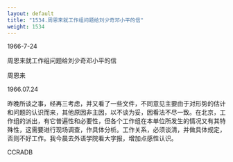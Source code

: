 ```yaml
---
layout: default
title: "1534.周恩来就工作组问题给刘少奇邓小平的信"
weight: 1534
---
```


1966-7-24

周恩来就工作组问题给刘少奇邓小平的信

周恩来

1966.07.24

昨晚所谈之事，经再三考虑，并又看了一些文件，不同意见主要由于对形势的估计和问题的认识而来，其他原因非主因，以不谈为妥，因看法不尽一致。在北京，工作组的派出，有它普遍性和必要性，但各个工作组在本单位所发生的情况又有其特殊性，这需要进行现场调查，作具体分析。工作关系，必须谈清，并做具体规定，否则不好工作。我今晨去外语学院看大字报，增加点感性认识。

CCRADB

